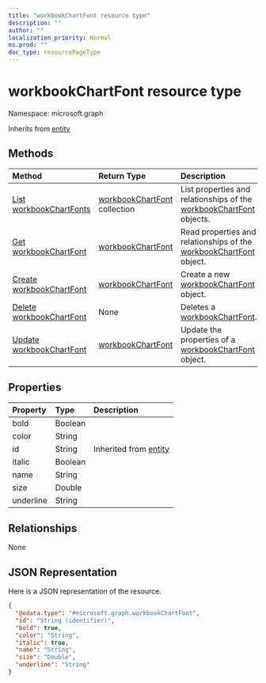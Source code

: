 ```yaml
---
title: "workbookChartFont resource type"
description: ""
author: ""
localization_priority: Normal
ms.prod: ""
doc_type: resourcePageType
---
```


# workbookChartFont resource type


Namespace: microsoft.graph




Inherits from [entity](../resources/entity.md)

## Methods
|Method|Return Type|Description|
|:---|:---|:---|
|[List workbookChartFonts](../api/workbookchartfont-list.md)|[workbookChartFont](../resources/workbookchartfont.md) collection|List properties and relationships of the [workbookChartFont](../resources/workbookchartfont.md) objects.|
|[Get workbookChartFont](../api/workbookchartfont-get.md)|[workbookChartFont](../resources/workbookchartfont.md)|Read properties and relationships of the [workbookChartFont](../resources/workbookchartfont.md) object.|
|[Create workbookChartFont](../api/workbookchartfont-create.md)|[workbookChartFont](../resources/workbookchartfont.md)|Create a new [workbookChartFont](../resources/workbookchartfont.md) object.|
|[Delete workbookChartFont](../api/workbookchartfont-delete.md)|None|Deletes a [workbookChartFont](../resources/workbookchartfont.md).|
|[Update workbookChartFont](../api/workbookchartfont-update.md)|[workbookChartFont](../resources/workbookchartfont.md)|Update the properties of a [workbookChartFont](../resources/workbookchartfont.md) object.|

## Properties
|Property|Type|Description|
|:---|:---|:---|
|bold|Boolean||
|color|String||
|id|String| Inherited from [entity](../resources/entity.md)|
|italic|Boolean||
|name|String||
|size|Double||
|underline|String||

## Relationships
None

## JSON Representation
Here is a JSON representation of the resource.
<!-- {
  "blockType": "resource",
  "keyProperty": "id",
  "@odata.type": "microsoft.graph.workbookChartFont",
  "baseType": "microsoft.graph.entity",
  "openType": false
}
-->
``` json
{
  "@odata.type": "#microsoft.graph.workbookChartFont",
  "id": "String (identifier)",
  "bold": true,
  "color": "String",
  "italic": true,
  "name": "String",
  "size": "Double",
  "underline": "String"
}
```

